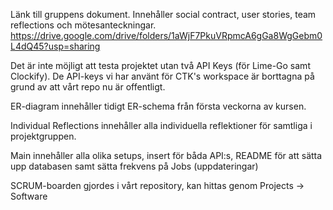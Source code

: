 Länk till gruppens dokument. Innehåller social contract, user stories, team reflections och mötesanteckningar.
https://drive.google.com/drive/folders/1aWjF7PkuVRpmcA6gGa8WgGebm0L4dQ45?usp=sharing

Det är inte möjligt att testa projektet utan två API Keys (för Lime-Go samt Clockify). De API-keys vi har använt för CTK's workspace är borttagna på grund av att vårt repo nu är offentligt.

ER-diagram innehåller tidigt ER-schema från första veckorna av kursen.

Individual Reflections innehåller alla individuella reflektioner för samtliga i projektgruppen.

Main innehåller alla olika setups, insert för båda API:s, README för att sätta upp databasen samt sätta frekvens på Jobs (uppdateringar)

SCRUM-boarden gjordes i vårt repository, kan hittas genom Projects -> Software

